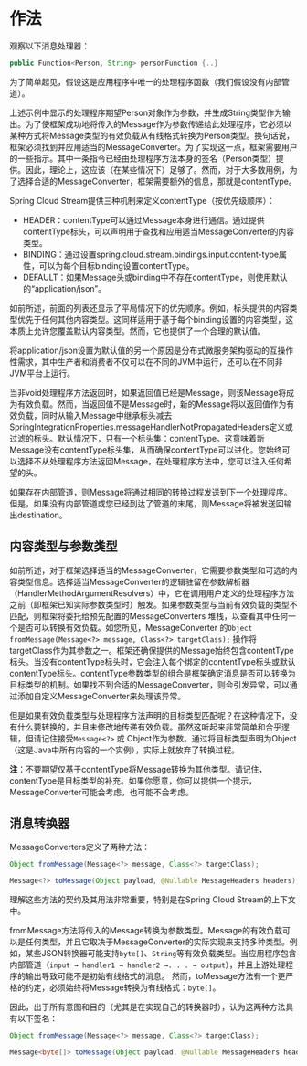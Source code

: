 # 作法


观察以下消息处理器：

```java
public Function<Person, String> personFunction {..}
```

为了简单起见，假设这是应用程序中唯一的处理程序函数（我们假设没有内部管道）。

上述示例中显示的处理程序期望Person对象作为参数，并生成String类型作为输出。为了使框架成功地将传入的Message作为参数传递给此处理程序，它必须以某种方式将Message类型的有效负载从有线格式转换为Person类型。换句话说，框架必须找到并应用适当的MessageConverter。为了实现这一点，框架需要用户的一些指示。其中一条指令已经由处理程序方法本身的签名（Person类型）提供。因此，理论上，这应该（在某些情况下）足够了。然而，对于大多数用例，为了选择合适的MessageConverter，框架需要额外的信息，那就是contentType。



Spring Cloud Stream提供三种机制来定义contentType（按优先级顺序）：

* HEADER：contentType可以通过Message本身进行通信。通过提供contentType标头，可以声明用于查找和应用适当MessageConverter的内容类型。
* BINDING：通过设置spring.cloud.stream.bindings.input.content-type属性，可以为每个目标binding设置contentType。
* DEFAULT：如果Message头或binding中不存在contentType，则使用默认的“application/json”。



如前所述，前面的列表还显示了平局情况下的优先顺序。例如，标头提供的内容类型优先于任何其他内容类型。这同样适用于基于每个binding设置的内容类型，这本质上允许您覆盖默认内容类型。然而，它也提供了一个合理的默认值。

将application/json设置为默认值的另一个原因是分布式微服务架构驱动的互操作性需求，其中生产者和消费者不仅可以在不同的JVM中运行，还可以在不同非JVM平台上运行。

当非void处理程序方法返回时，如果返回值已经是Message，则该Message将成为有效负载。然而，当返回值不是Message时，新的Message将以返回值作为有效负载，同时从输入Message中继承标头减去SpringIntegrationProperties.messageHandlerNotPropagatedHeaders定义或过滤的标头。默认情况下，只有一个标头集：contentType。这意味着新Message没有contentType标头集，从而确保contentType可以进化。您始终可以选择不从处理程序方法返回Message，在处理程序方法中，您可以注入任何希望的头。

如果存在内部管道，则Message将通过相同的转换过程发送到下一个处理程序。但是，如果没有内部管道或您已经到达了管道的末尾，则Message将被发送回输出destination。

## 内容类型与参数类型


如前所述，对于框架选择适当的MessageConverter，它需要参数类型和可选的内容类型信息。选择适当MessageConverter的逻辑驻留在参数解析器（HandlerMethodArgumentResolvers）中，它在调用用户定义的处理程序方法之前（即框架已知实际参数类型时）触发。如果参数类型与当前有效负载的类型不匹配，则框架将委托给预先配置的MessageConverters 堆栈，以查看其中任何一个是否可以转换有效负载。如您所见，MessageConverter 的`Object fromMessage(Message<?> message, Class<?> targetClass);` 操作将targetClass作为其参数之一。框架还确保提供的Message始终包含contentType标头。当没有contentType标头时，它会注入每个绑定的contentType标头或默认contentType标头。contentType参数类型的组合是框架确定消息是否可以转换为目标类型的机制。如果找不到合适的MessageConverter，则会引发异常，可以通过添加自定义MessageConverter来处理该异常。

但是如果有效负载类型与处理程序方法声明的目标类型匹配呢？在这种情况下，没有什么要转换的，并且未修改地传递有效负载。虽然这听起来非常简单和合乎逻辑，但请记住接受`Message<?>` 或 Object作为参数。通过将目标类型声明为Object（这是Java中所有内容的一个实例），实际上就放弃了转换过程。

**注**：不要期望仅基于contentType将Message转换为其他类型。请记住，contentType是目标类型的补充。如果你愿意，你可以提供一个提示，MessageConverter可能会考虑，也可能不会考虑。


## 消息转换器



MessageConverters定义了两种方法：

```java
Object fromMessage(Message<?> message, Class<?> targetClass);

Message<?> toMessage(Object payload, @Nullable MessageHeaders headers);
```



理解这些方法的契约及其用法非常重要，特别是在Spring Cloud Stream的上下文中。

fromMessage方法将传入的Message转换为参数类型。Message的有效负载可以是任何类型，并且它取决于MessageConverter的实际实现来支持多种类型。例如，某些JSON转换器可能支持`byte[]`、`String`等有效负载类型。当应用程序包含内部管道（`input → handler1 → handler2 →. . . → output`），并且上游处理程序的输出导致可能不是初始有线格式的消息。
然而，toMessage方法有一个更严格的约定，必须始终将Message转换为有线格式：`byte[]`。

因此，出于所有意图和目的（尤其是在实现自己的转换器时），认为这两种方法具有以下签名：



```java
Object fromMessage(Message<?> message, Class<?> targetClass);

Message<byte[]> toMessage(Object payload, @Nullable MessageHeaders headers);
```